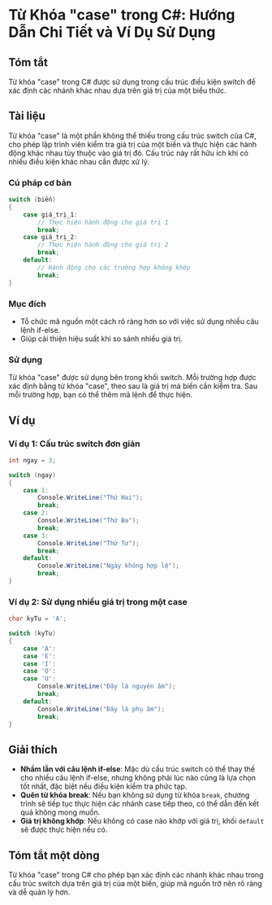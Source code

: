 <!--
Meta Description: # Từ Khóa "case" trong C#: Hướng Dẫn Chi Tiết và Ví Dụ Sử Dụng ## Tóm tắt Từ khóa "case" trong C# được sử dụng trong cấu trúc điều kiện switch để xác ...
Meta Keywords: case, giá, trị, break, switch
-->

# Từ Khóa "case" trong C#: Hướng Dẫn Chi Tiết và Ví Dụ Sử Dụng

## Tóm tắt
Từ khóa "case" trong C# được sử dụng trong cấu trúc điều kiện switch để xác định các nhánh khác nhau dựa trên giá trị của một biểu thức.

## Tài liệu
Từ khóa "case" là một phần không thể thiếu trong cấu trúc switch của C#, cho phép lập trình viên kiểm tra giá trị của một biến và thực hiện các hành động khác nhau tùy thuộc vào giá trị đó. Cấu trúc này rất hữu ích khi có nhiều điều kiện khác nhau cần được xử lý.

### Cú pháp cơ bản
```csharp
switch (biến)
{
    case giá_trị_1:
        // Thực hiện hành động cho giá trị 1
        break;
    case giá_trị_2:
        // Thực hiện hành động cho giá trị 2
        break;
    default:
        // Hành động cho các trường hợp không khớp
        break;
}
```

### Mục đích
- Tổ chức mã nguồn một cách rõ ràng hơn so với việc sử dụng nhiều câu lệnh if-else.
- Giúp cải thiện hiệu suất khi so sánh nhiều giá trị.

### Sử dụng
Từ khóa "case" được sử dụng bên trong khối switch. Mỗi trường hợp được xác định bằng từ khóa "case", theo sau là giá trị mà biến cần kiểm tra. Sau mỗi trường hợp, bạn có thể thêm mã lệnh để thực hiện.

## Ví dụ
### Ví dụ 1: Cấu trúc switch đơn giản
```csharp
int ngay = 3;

switch (ngay)
{
    case 1:
        Console.WriteLine("Thứ Hai");
        break;
    case 2:
        Console.WriteLine("Thứ Ba");
        break;
    case 3:
        Console.WriteLine("Thứ Tư");
        break;
    default:
        Console.WriteLine("Ngày không hợp lệ");
        break;
}
```

### Ví dụ 2: Sử dụng nhiều giá trị trong một case
```csharp
char kyTu = 'A';

switch (kyTu)
{
    case 'A':
    case 'E':
    case 'I':
    case 'O':
    case 'U':
        Console.WriteLine("Đây là nguyên âm");
        break;
    default:
        Console.WriteLine("Đây là phụ âm");
        break;
}
```

## Giải thích
- **Nhầm lẫn với câu lệnh if-else**: Mặc dù cấu trúc switch có thể thay thế cho nhiều câu lệnh if-else, nhưng không phải lúc nào cũng là lựa chọn tốt nhất, đặc biệt nếu điều kiện kiểm tra phức tạp.
- **Quên từ khóa break**: Nếu bạn không sử dụng từ khóa `break`, chương trình sẽ tiếp tục thực hiện các nhánh case tiếp theo, có thể dẫn đến kết quả không mong muốn.
- **Giá trị không khớp**: Nếu không có case nào khớp với giá trị, khối `default` sẽ được thực hiện nếu có.

## Tóm tắt một dòng
Từ khóa "case" trong C# cho phép bạn xác định các nhánh khác nhau trong cấu trúc switch dựa trên giá trị của một biến, giúp mã nguồn trở nên rõ ràng và dễ quản lý hơn.
